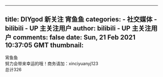 
---
title: DIYgod 新关注 宵鱼鱼
categories: 
    - 社交媒体
    - bilibili - UP 主关注用户
author: bilibili - UP 主关注用户
comments: false
date: Sun, 21 Feb 2021 10:37:05 GMT
thumbnail: 
---

<div>   
宵鱼鱼<br>努力会带来幸运的哦！商务请加：xinciyuanyj123 
<br>总计326  
</div>
            